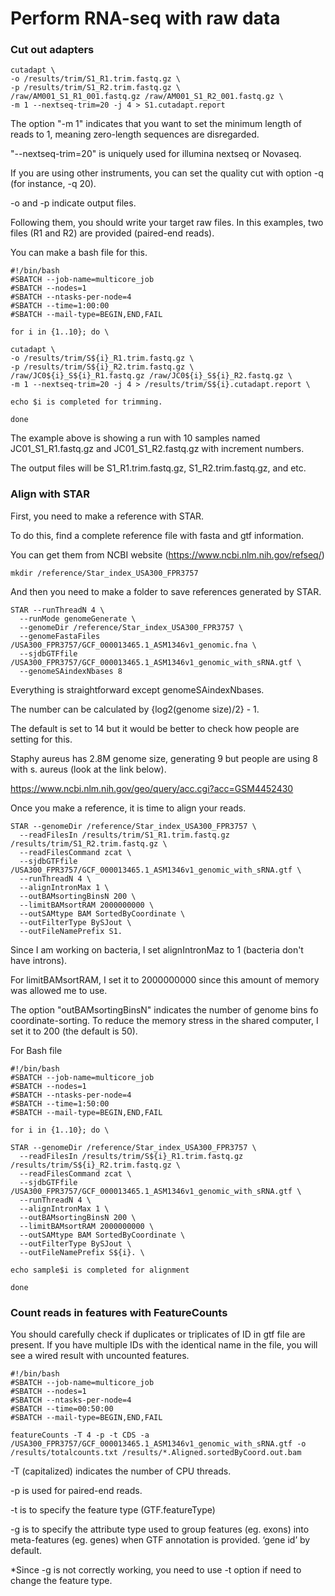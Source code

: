 # Perform RNA-seq with raw data

### Cut out adapters

```
cutadapt \
-o /results/trim/S1_R1.trim.fastq.gz \
-p /results/trim/S1_R2.trim.fastq.gz \
/raw/AM001_S1_R1_001.fastq.gz /raw/AM001_S1_R2_001.fastq.gz \
-m 1 --nextseq-trim=20 -j 4 > S1.cutadapt.report
```
The option "-m 1" indicates that you want to set the minimum length of reads to 1, meaning zero-length sequences are disregarded.

"--nextseq-trim=20" is uniquely used for illumina nextseq or Novaseq. 

If you are using other instruments, you can set the quality cut with option -q (for instance, -q 20).

-o and -p indicate output files.

Following them, you should write your target raw files. In this examples, two files (R1 and R2) are provided (paired-end reads).

You can make a bash file for this.

```
#!/bin/bash
#SBATCH --job-name=multicore_job
#SBATCH --nodes=1
#SBATCH --ntasks-per-node=4
#SBATCH --time=1:00:00
#SBATCH --mail-type=BEGIN,END,FAIL

for i in {1..10}; do \

cutadapt \
-o /results/trim/S${i}_R1.trim.fastq.gz \
-p /results/trim/S${i}_R2.trim.fastq.gz \
/raw/JC0${i}_S${i}_R1.fastq.gz /raw/JC0${i}_S${i}_R2.fastq.gz \
-m 1 --nextseq-trim=20 -j 4 > /results/trim/S${i}.cutadapt.report \

echo $i is completed for trimming.

done
```
The example above is showing a run with 10 samples named JC01_S1_R1.fastq.gz and JC01_S1_R2.fastq.gz with increment numbers. 

The output files will be S1_R1.trim.fastq.gz, S1_R2.trim.fastq.gz, and etc.

### Align with STAR

First, you need to make a reference with STAR.

To do this, find a complete reference file with fasta and gtf information.

You can get them from NCBI website (https://www.ncbi.nlm.nih.gov/refseq/)

```
mkdir /reference/Star_index_USA300_FPR3757
```
And then you need to make a folder to save references generated by STAR.

```
STAR --runThreadN 4 \
  --runMode genomeGenerate \
  --genomeDir /reference/Star_index_USA300_FPR3757 \
  --genomeFastaFiles /USA300_FPR3757/GCF_000013465.1_ASM1346v1_genomic.fna \
  --sjdbGTFfile /USA300_FPR3757/GCF_000013465.1_ASM1346v1_genomic_with_sRNA.gtf \
  --genomeSAindexNbases 8
```
Everything is straightforward except genomeSAindexNbases.

The number can be calculated by {log2(genome size)/2} - 1.

The default is set to 14 but it would be better to check how people are setting for this.

Staphy aureus has 2.8M genome size, generating 9 but people are using 8 with s. aureus (look at the link below).

https://www.ncbi.nlm.nih.gov/geo/query/acc.cgi?acc=GSM4452430

Once you make a reference, it is time to align your reads.
```
STAR --genomeDir /reference/Star_index_USA300_FPR3757 \
  --readFilesIn /results/trim/S1_R1.trim.fastq.gz /results/trim/S1_R2.trim.fastq.gz \
  --readFilesCommand zcat \
  --sjdbGTFfile /USA300_FPR3757/GCF_000013465.1_ASM1346v1_genomic_with_sRNA.gtf \
  --runThreadN 4 \
  --alignIntronMax 1 \
  --outBAMsortingBinsN 200 \
  --limitBAMsortRAM 2000000000 \
  --outSAMtype BAM SortedByCoordinate \
  --outFilterType BySJout \
  --outFileNamePrefix S1.
```
Since I am working on bacteria, I set alignIntronMaz to 1 (bacteria don't have introns).

For limitBAMsortRAM, I set it to 2000000000 since this amount of memory was allowed me to use.

The option "outBAMsortingBinsN" indicates the number of genome bins fo coordinate-sorting.
To reduce the memory stress in the shared computer, I set it to 200 (the default is 50).


For Bash file
```
#!/bin/bash
#SBATCH --job-name=multicore_job
#SBATCH --nodes=1
#SBATCH --ntasks-per-node=4
#SBATCH --time=1:50:00
#SBATCH --mail-type=BEGIN,END,FAIL

for i in {1..10}; do \

STAR --genomeDir /reference/Star_index_USA300_FPR3757 \
  --readFilesIn /results/trim/S${i}_R1.trim.fastq.gz /results/trim/S${i}_R2.trim.fastq.gz \
  --readFilesCommand zcat \
  --sjdbGTFfile /USA300_FPR3757/GCF_000013465.1_ASM1346v1_genomic_with_sRNA.gtf \
  --runThreadN 4 \
  --alignIntronMax 1 \
  --outBAMsortingBinsN 200 \
  --limitBAMsortRAM 2000000000 \
  --outSAMtype BAM SortedByCoordinate \
  --outFilterType BySJout \
  --outFileNamePrefix S${i}. \

echo sample$i is completed for alignment

done

```

### Count reads in features with FeatureCounts

You should carefully check if duplicates or triplicates of ID in gtf file are present.
If you have multiple IDs with the identical name in the file, you will see a wired result with uncounted features.



```
#!/bin/bash
#SBATCH --job-name=multicore_job
#SBATCH --nodes=1
#SBATCH --ntasks-per-node=4
#SBATCH --time=00:50:00
#SBATCH --mail-type=BEGIN,END,FAIL

featureCounts -T 4 -p -t CDS -a /USA300_FPR3757/GCF_000013465.1_ASM1346v1_genomic_with_sRNA.gtf -o /results/totalcounts.txt /results/*.Aligned.sortedByCoord.out.bam
```
-T (capitalized) indicates the number of CPU threads.

-p is used for paired-end reads. 

-t is to specify the feature type (GTF.featureType)

-g is to specify the attribute type used to group features (eg. exons) into meta-features (eg. genes) when GTF annotation is provided. ‘gene id’ by default.

*Since -g is not correctly working, you need to use -t option if need to change the feature type.






